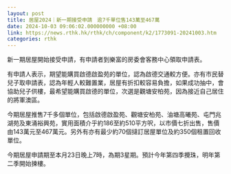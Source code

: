 ```yaml
---
layout: post
title: 居屋2024｜新一期接受申請　逾7千單位售143萬至467萬
date: 2024-10-03 09:06:02.000000000 +08:00
link: https://news.rthk.hk/rthk/ch/component/k2/1773091-20241003.htm
categories: rthk
---
```


新一期居屋開始接受申請，有申請者到樂富的房委會客務中心領取申請表。

有申請人表示，期望能購買啟德啟盈苑的單位，認為啟德交通較方便。亦有巿民替兒子取申請表，認為年輕人較難置業，居屋有折扣較容易負擔，如果成功抽中，會協助兒子供樓，最希望能購買啟德的單位，次選是觀塘安柏苑，因為接近自己居住的將軍澳區。

今期居屋推售7千多個單位，包括啟德啟盈苑、觀塘安柏苑、油塘高曦苑、屯門兆湖苑及東涌裕興苑，實用面積介乎約186至約510平方呎，以市價七折出售，售價由143萬元至467萬元。另外有亦有最少約70個撻訂居屋單位及約350個租置回收單位。

今期居屋申請期至本月23日晚上7時，為期3星期。預計今年第四季攪珠，明年第二季開始揀樓。
